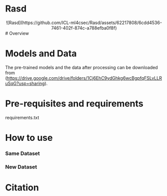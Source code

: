 # Rasd
<center>
![Rasd](https://github.com/ICL-ml4csec/Rasd/assets/62217808/6cdd4536-7461-402f-874c-a788efba0f8f)
</center>
# Overview

# Models and Data 
The pre-trained models and the data after processing can be downloaded from (https://drive.google.com/drive/folders/1Cj6EhC9ydGhkg6wcBgpfqFSLvLLRuSqG?usp=sharing).

# Pre-requisites and requirements
requirements.txt

# How to use
### Same Dataset
### New Dataset

# Citation
